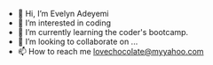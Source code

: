 - 👋 Hi, I’m Evelyn Adeyemi
- 👀 I’m interested in coding
- 🌱 I’m currently learning the coder's bootcamp.
- 💞️ I’m looking to collaborate on ...
- 📫 How to reach me lovechocolate@myyahoo.com

<!---
Evelyn Adeyemi is a ✨ special ✨ repository because its `README.md` (this file) appears on your GitHub profile.
You can click the Preview link to take a look at your changes.
--->
